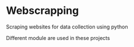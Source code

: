 # Webscrapping



Scraping websites for data collection using python


Different module are used in these projects 







